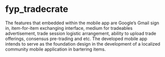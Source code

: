 # fyp_tradecrate

The features that embedded within the mobile app are Google’s Gmail sign in, item-for-item exchanging interface, medium for tradeables advertisement, trade session logistic arrangement, ability to upload trade offerings, consensus pre-trading and etc.  The developed mobile app intends to serve as the foundation design in the development of a localized community mobile application in bartering items. 
